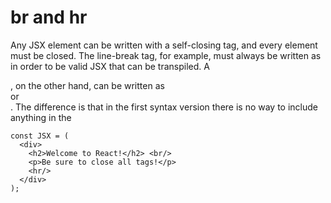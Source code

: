 # br and hr
Any JSX element can be written with a self-closing tag, and every element must be closed. The line-break tag, for example, must always be written as <br /> in order to be valid JSX that can be transpiled. A <div>, on the other hand, can be written as <div /> or <div></div>. The difference is that in the first syntax version there is no way to include anything in the <div />

```
const JSX = (
  <div>
    <h2>Welcome to React!</h2> <br/>
    <p>Be sure to close all tags!</p>
    <hr/>
  </div>
);
```
